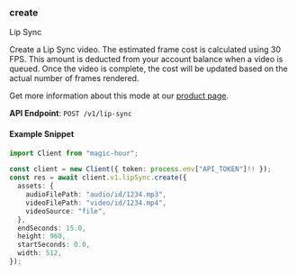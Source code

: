 
### create <a name="create"></a>
Lip Sync

Create a Lip Sync video. The estimated frame cost is calculated using 30 FPS. This amount is deducted from your account balance when a video is queued. Once the video is complete, the cost will be updated based on the actual number of frames rendered.
  
Get more information about this mode at our [product page](/products/lip-sync).
  

**API Endpoint**: `POST /v1/lip-sync`

#### Example Snippet

```typescript
import Client from "magic-hour";

const client = new Client({ token: process.env["API_TOKEN"]!! });
const res = await client.v1.lipSync.create({
  assets: {
    audioFilePath: "audio/id/1234.mp3",
    videoFilePath: "video/id/1234.mp4",
    videoSource: "file",
  },
  endSeconds: 15.0,
  height: 960,
  startSeconds: 0.0,
  width: 512,
});
```
